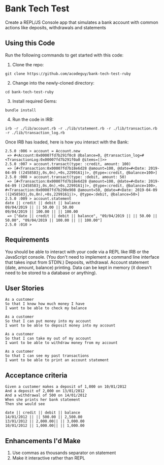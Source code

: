 # Bank Tech Test
Create a REPL/JS Console app that simulates a bank account with common actions like deposits, withdrawals and statements

## Using this Code
Run the following commands to get started with this code:

1. Clone the repo:
```
git clone https://github.com/acodeguy/bank-tech-test-ruby
```
2. Change into the newly-cloned directory:
```
cd bank-tech-test-ruby
```
3. Install required Gems:
```
bundle install
```
4. Run the code in IRB:
```
irb -r ./lib/account.rb -r ./lib/statement.rb -r ./lib/transaction.rb -r ./lib/transaction_log.rb
```
Once IRB has loaded, here is how you interact with the Bank:
```
2.5.0 :006 > account = Account.new
 => #<Account:0x00007fd7b291f0c8 @balance=0, @transaction_log=#<TransactionLog:0x00007fd7b291f0a0 @items=[]>> 
2.5.0 :007 > account.transact(type: :credit, amount: 100)
 => [#<Transaction:0x00007fd7b18e6d28 @amount=100, @date=#<Date: 2019-04-09 ((2458583j,0s,0n),+0s,2299161j)>, @type=:credit, @balance=100>] 
2.5.0 :008 > account.transact(type: :debit, amount: 50)
 => [#<Transaction:0x00007fd7b18e6d28 @amount=100, @date=#<Date: 2019-04-09 ((2458583j,0s,0n),+0s,2299161j)>, @type=:credit, @balance=100>, #<Transaction:0x00007fd7b290e908 @amount=50, @date=#<Date: 2019-04-09 ((2458583j,0s,0n),+0s,2299161j)>, @type=:debit, @balance=50>] 
2.5.0 :009 > account.statement
date || credit || debit || balance
09/04/2019 || || 50.00 || 50.00
09/04/2019 || 100.00 || || 100.00
 => ["date || credit || debit || balance", "09/04/2019 || || 50.00 || 50.00", "09/04/2019 || 100.00 || || 100.00"] 
2.5.0 :010 > 
```

## Requirements

You should be able to interact with your code via a REPL like IRB or the JavaScript console. (You don't need to implement a command line interface that takes input from STDIN.)
Deposits, withdrawal.
Account statement (date, amount, balance) printing.
Data can be kept in memory (it doesn't need to be stored to a database or anything).

## User Stories
```
As a customer
So that I know how much money I have
I want to be able to check my balance
```
```
As a customer
So that I can put money into my account
I want to be able to deposit money into my account
```
```
As a customer
So that I can take my out of my account
I want to be able to withdraw money from my account
```
```
As a customer
So that I can see my past transactions
I want to be able to print an account statement
```

## Acceptance criteria
```
Given a customer makes a deposit of 1,000 on 10/01/2012
And a deposit of 2,000 on 13/01/2012
And a withdrawal of 500 on 14/01/2012
When she prints her bank statement
Then she would see
```
```
date || credit || debit || balance
14/01/2012 || || 500.00 || 2,500.00
13/01/2012 || 2,000.00|| || 3,000.00
10/01/2012 || 1,000.00|| || 1,000.00
```

## Enhancements I'd Make

1. Use commas as thousands separator on statement
2. Make it interactive rather than REPL